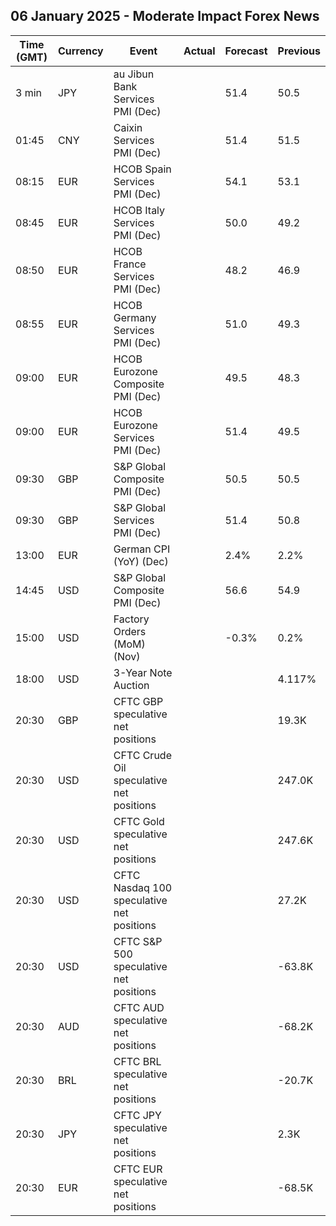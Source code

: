 ## 06 January 2025 - Moderate Impact Forex News

| Time (GMT) | Currency | Event | Actual | Forecast | Previous |
|------|----------|-------|--------|----------|----------|
| 3 min | JPY | au Jibun Bank Services PMI (Dec) |  | 51.4 | 50.5 |
| 01:45 | CNY | Caixin Services PMI (Dec) |  | 51.4 | 51.5 |
| 08:15 | EUR | HCOB Spain Services PMI (Dec) |  | 54.1 | 53.1 |
| 08:45 | EUR | HCOB Italy Services PMI (Dec) |  | 50.0 | 49.2 |
| 08:50 | EUR | HCOB France Services PMI (Dec) |  | 48.2 | 46.9 |
| 08:55 | EUR | HCOB Germany Services PMI (Dec) |  | 51.0 | 49.3 |
| 09:00 | EUR | HCOB Eurozone Composite PMI (Dec) |  | 49.5 | 48.3 |
| 09:00 | EUR | HCOB Eurozone Services PMI (Dec) |  | 51.4 | 49.5 |
| 09:30 | GBP | S&P Global Composite PMI (Dec) |  | 50.5 | 50.5 |
| 09:30 | GBP | S&P Global Services PMI (Dec) |  | 51.4 | 50.8 |
| 13:00 | EUR | German CPI (YoY) (Dec) |  | 2.4% | 2.2% |
| 14:45 | USD | S&P Global Composite PMI (Dec) |  | 56.6 | 54.9 |
| 15:00 | USD | Factory Orders (MoM) (Nov) |  | -0.3% | 0.2% |
| 18:00 | USD | 3-Year Note Auction |  |  | 4.117% |
| 20:30 | GBP | CFTC GBP speculative net positions |  |  | 19.3K |
| 20:30 | USD | CFTC Crude Oil speculative net positions |  |  | 247.0K |
| 20:30 | USD | CFTC Gold speculative net positions |  |  | 247.6K |
| 20:30 | USD | CFTC Nasdaq 100 speculative net positions |  |  | 27.2K |
| 20:30 | USD | CFTC S&P 500 speculative net positions |  |  | -63.8K |
| 20:30 | AUD | CFTC AUD speculative net positions |  |  | -68.2K |
| 20:30 | BRL | CFTC BRL speculative net positions |  |  | -20.7K |
| 20:30 | JPY | CFTC JPY speculative net positions |  |  | 2.3K |
| 20:30 | EUR | CFTC EUR speculative net positions |  |  | -68.5K |
